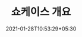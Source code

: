 ---
title: "쇼케이스 개요"
date: 2021-01-28T10:53:29+05:30
description: "온라인 커뮤니티, 무료 및 유료 학습 과정, 온라인 편집기"
enableBio: true 
---